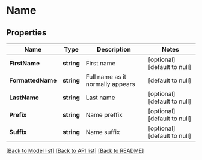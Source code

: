 # Name

## Properties
Name | Type | Description | Notes
------------ | ------------- | ------------- | -------------
**FirstName** | **string** | First name | [optional] [default to null]
**FormattedName** | **string** | Full name as it normally appears | [default to null]
**LastName** | **string** | Last name | [optional] [default to null]
**Prefix** | **string** | Name preffix | [optional] [default to null]
**Suffix** | **string** | Name suffix | [optional] [default to null]

[[Back to Model list]](../README.md#documentation-for-models) [[Back to API list]](../README.md#documentation-for-api-endpoints) [[Back to README]](../README.md)

